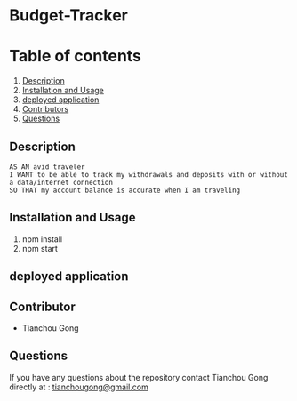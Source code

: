 # Budget-Tracker

<!-- <div align="center">
 <img src="https://img.shields.io/badge/JavaScript-323330?style=flat&logo=javascript&logoColor=F7DF1E" alt="JavaScript Badge"/>
 <img src="https://img.shields.io/badge/Node.js-43853D?style=flat&logo=node.js&logoColor=white" alt="NodeJS Badge"/>
 <img src="https://img.shields.io/badge/Express.js-white?style=flat&logo=express&logoColor=black" alt="ExpressJS Badge"/>
 <img src="https://img.shields.io/badge/MySQL-00000F?style=flat&logo=mysql&logoColor=white" alt="MySQL Badge"/>
</div> -->

# Table of contents
1. [Description](#description)
2. [Installation and Usage](#installation-and-usage)
3. [deployed application](#deployed-application)
4. [Contributors](#contributor)
5. [Questions](#questions)

## Description
```
AS AN avid traveler
I WANT to be able to track my withdrawals and deposits with or without a data/internet connection
SO THAT my account balance is accurate when I am traveling 
```
## Installation and Usage
1. npm install
2. npm start

## deployed application


## Contributor

* Tianchou Gong

## Questions
If you have any questions about the repository contact Tianchou Gong directly at : tianchougong@gmail.com
